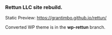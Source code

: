 ### Rettun LLC site rebuild. 

Static Preview: https://grantimbo.github.io/rettun/

Converted WP theme is in the **wp-rettun** branch.

